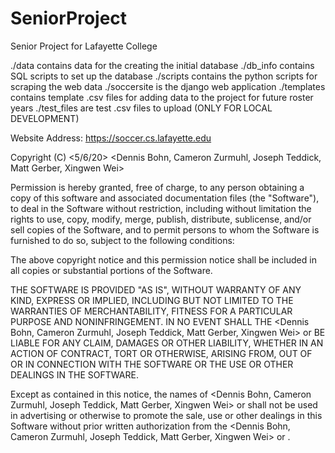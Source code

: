 # SeniorProject
Senior Project for Lafayette College

./data contains data for the creating the initial database
./db_info contains SQL scripts to set up the database
./scripts contains the python scripts for scraping the web data
./soccersite is the django web application
./templates contains template .csv files for adding data to the project for future roster years
./test_files are test .csv files to upload (ONLY FOR LOCAL DEVELOPMENT)

Website Address: https://soccer.cs.lafayette.edu


Copyright (C) <5/6/20>  <Dennis Bohn, Cameron Zurmuhl, Joseph Teddick, Matt Gerber, Xingwen Wei>

Permission is hereby granted, free of charge, to any person obtaining a copy of this software and associated documentation files (the "Software"), to deal in the Software without restriction, including without limitation the rights to use, copy, modify, merge, publish, distribute, sublicense, and/or sell copies of the Software, and to permit persons to whom the Software is furnished to do so, subject to the following conditions:

The above copyright notice and this permission notice shall be included in all copies or substantial portions of the Software.

THE SOFTWARE IS PROVIDED "AS IS", WITHOUT WARRANTY OF ANY KIND, EXPRESS OR IMPLIED, INCLUDING BUT NOT LIMITED TO THE WARRANTIES OF MERCHANTABILITY, FITNESS FOR A PARTICULAR PURPOSE AND NONINFRINGEMENT. IN NO EVENT SHALL THE <Dennis Bohn, Cameron Zurmuhl, Joseph Teddick, Matt Gerber, Xingwen Wei> or <Lafayette College> BE LIABLE FOR ANY CLAIM, DAMAGES OR OTHER LIABILITY, WHETHER IN AN ACTION OF CONTRACT, TORT OR OTHERWISE, ARISING FROM, OUT OF OR IN CONNECTION WITH THE SOFTWARE OR THE USE OR OTHER DEALINGS IN THE SOFTWARE.

Except as contained in this notice, the names of <Dennis Bohn, Cameron Zurmuhl, Joseph Teddick, Matt Gerber, Xingwen Wei> or <Lafayette College> shall not be used in advertising or otherwise to promote the sale, use or other dealings in this Software without prior written authorization from the <Dennis Bohn, Cameron Zurmuhl, Joseph Teddick, Matt Gerber, Xingwen Wei> or <Lafayette College>.
